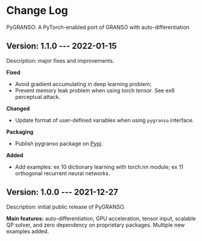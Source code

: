 # Change Log

PyGRANSO: A PyTorch-enabled port of GRANSO with auto-differentiation

## Version: 1.1.0 --- 2022-01-15

Description: major fixes and improvements. 

**Fixed** 
- Avoid gradient accumulating in deep learning problem; 
- Prevent memory leak problem when using torch tensor. See ex6 perceptual attack.

**Changed**
- Update format of user-defined variables when using `pygranso` interface. 

**Packaging**
- Publish pygranso package on [Pypi](https://pypi.org/project/pygranso/).

**Added**
- Add examples: ex 10 dictionary learning with torch.nn module; ex 11 orthogonal recurrent neural networks.

## Version: 1.0.0 --- 2021-12-27

Description: initial public release of PyGRANSO. 

**Main features:** auto-differentiation, GPU acceleration, tensor input, scalable QP solver, and zero dependency on proprietary packages. Multiple new examples added.